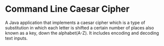 # Command Line Caesar Cipher
A Java application that implements a caesar cipher which is a type of substitution in which each letter is shifted a certain number of places also known as a key, down the alphabet(A-Z). It includes encoding and decoding text inputs.
